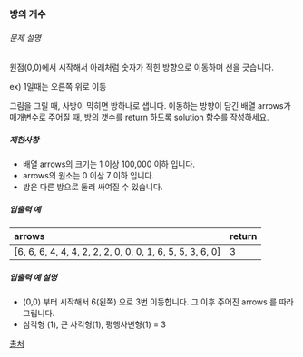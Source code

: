 ### 방의 개수

###### 문제 설명

원점(0,0)에서 시작해서 아래처럼 숫자가 적힌 방향으로 이동하며 선을 긋습니다.

ex) 1일때는 오른쪽 위로 이동

그림을 그릴 때, 사방이 막히면 방하나로 샙니다.
이동하는 방향이 담긴 배열 arrows가 매개변수로 주어질 때, 방의 갯수를 return 하도록 solution 함수를 작성하세요.

##### 제한사항

- 배열 arrows의 크기는 1 이상 100,000 이하 입니다.
- arrows의 원소는 0 이상 7 이하 입니다.
- 방은 다른 방으로 둘러 싸여질 수 있습니다.

##### 입출력 예

| arrows | return |
| :- | :----- |
| [6, 6, 6, 4, 4, 4, 2, 2, 2, 0, 0, 0, 1, 6, 5, 5, 3, 6, 0]	| 3      |

##### 입출력 예 설명

- (0,0) 부터 시작해서 6(왼쪽) 으로 3번 이동합니다. 그 이후 주어진 arrows 를 따라 그립니다.
- 삼각형 (1), 큰 사각형(1), 평행사변형(1) = 3

[출처](https://hsin.hr/2008/final/second_day/tasks.pdf)